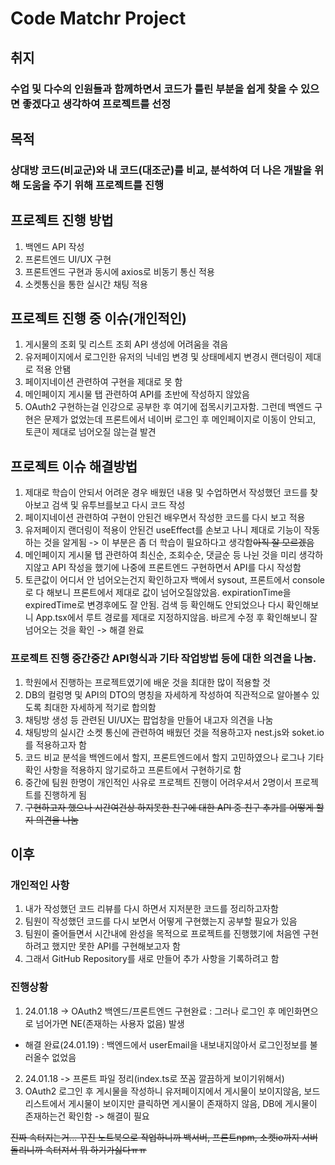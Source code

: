 # Code Matchr Project

## 취지
### 수업 및 다수의 인원들과 함께하면서 코드가 틀린 부분을 쉽게 찾을 수 있으면 좋겠다고 생각하여 프로젝트를 선정

## 목적
### 상대방 코드(비교군)와 내 코드(대조군)를 비교, 분석하여 더 나은 개발을 위해 도움을 주기 위해 프로젝트를 진행

## 프로젝트 진행 방법
1. 백엔드 API 작성 
2. 프론트엔드 UI/UX 구현
3. 프론트엔드 구현과 동시에 axios로 비동기 통신 적용
4. 소켓통신을 통한 실시간 채팅 적용

## 프로젝트 진행 중 이슈(개인적인)
1. 게시물의 조회 및 리스트 조회 API 생성에 어려움을 겪음 
2. 유저페이지에서 로그인한 유저의 닉네임 변경 및 상태메세지 변경시 랜더링이 제대로 적용 안됌
3. 페이지네이션 관련하여 구현을 제대로 못 함
4. 메인페이지 게시물 탭 관련하여 API를 초반에 작성하지 않았음
5. OAuth2 구현하는걸 인강으로 공부한 후 여기에 접목시키고자함. 그런데 백엔드 구현은 문제가 없었는데 프론트에서 네이버 로그인 후 메인페이지로 이동이 안되고, 토큰이 제대로 넘어오질 않는걸 발견

## 프로젝트 이슈 해결방법
1. 제대로 학습이 안되서 어려운 경우 배웠던 내용 및 수업하면서 작성했던 코드를 찾아보고 검색 및 유투브를보고 다시 코드 작성
2. 페이지네이션 관련하여 구현이 안된건 배우면서 작성한 코드를 다시 보고 적용
3. 유저페이지 랜더링이 적용이 안된건 useEffect를 손보고 나니 제대로 기능이 작동하는 것을 알게됨 -> 이 부분은 좀 더 학습이 필요하다고 생각함~~아직 잘 모르겠음~~
4. 메인페이지 게시물 탭 관련하여 최신순, 조회수순, 댓글순 등 나뉜 것을 미리 생각하지않고 API 작성을 했기에 나중에 프론트엔드 구현하면서 API를 다시 작성함
5. 토큰값이 어디서 안 넘어오는건지 확인하고자 백에서 sysout, 프론트에서 console로 다 해보니 프론트에서 제대로 값이 넘어오질않았음. expirationTime을 expiredTime로 변경후에도 잘 안됨. 검색 등 확인해도 안되었으나 다시 확인해보니 App.tsx에서 루트 경로를 제대로 지정하지않음. 바르게 수정 후 확인해보니 잘 넘어오는 것을 확인 -> 해결 완료

### 프로젝트 진행 중간중간 API형식과 기타 작업방법 등에 대한 의견을 나눔.
1. 학원에서 진행하는 프로젝트였기에 배운 것을 최대한 많이 적용할 것
2. DB의 컬렁명 및 API의 DTO의 명칭을 자세하게 작성하여 직관적으로 알아볼수 있도록 최대한 자세하게 적기로 합의함
3. 채팅방 생성 등 관련된 UI/UX는 팝업창을 만들어 내고자 의견을 나눔
4. 채팅방의 실시간 소켓 통신에 관련하여 배웠던 것을 적용하고자 nest.js와 soket.io를 적용하고자 함
5. 코드 비교 분석을 백엔드에서 할지, 프론트엔드에서 할지 고민하였으나 로그나 기타 확인 사항을 적용하지 않기로하고 프론트에서 구현하기로 함
6. 중간에 팀원 한명이 개인적인 사유로 프로젝트 진행이 어려우셔서 2명이서 프로젝트를 진행하게 됨 
7. ~~구현하고자 했으나 시간여건상 하지못한 친구에 대한 API 중 친구 추가를 어떻게 할지 의견을 나눔~~

## 이후
### 개인적인 사항
1. 내가 작성했던 코드 리뷰를 다시 하면서 지저분한 코드를 정리하고자함
2. 팀원이 작성했던 코드를 다시 보면서 어떻게 구현했는지 공부할 필요가 있음
3. 팀원이 줄어들면서 시간내에 완성을 목적으로 프로젝트를 진행했기에 처음엔 구현하려고 했지만 못한 API를 구현해보고자 함
4. 그래서 GitHub Repository를 새로 만들어 추가 사항을 기록하려고 함

### 진행상황
1. 24.01.18 -> OAuth2 백엔드/프론트엔드 구현완료 : 그러나 로그인 후 메인화면으로 넘어가면 NE(존재하는 사용자 없음) 발생
  - 해결 완료(24.01.19) : 백엔드에서 userEmail을 내보내지않아서 로그인정보를 불러올수 없었음
2. 24.01.18 -> 프론트 파일 정리(index.ts로 쪼꼼 깔끔하게 보이기위해서)
3. OAuth2 로그인 후 게시물을 작성하니 유저페이지에서 게시물이 보이지않음, 보드리스트에서 게시물이 보이지만 클릭하면 게시물이 존재하지 않음, DB에 게시물이 존재하는건 확인함 -> 해결이 필요

~~진짜 속터지는거... 꾸진 노트북으로 작업하니까 백서버, 프론트npm, 소켓io까지 서버돌리니까 속터져서 뭐 하기가싫다ㅠㅠ~~